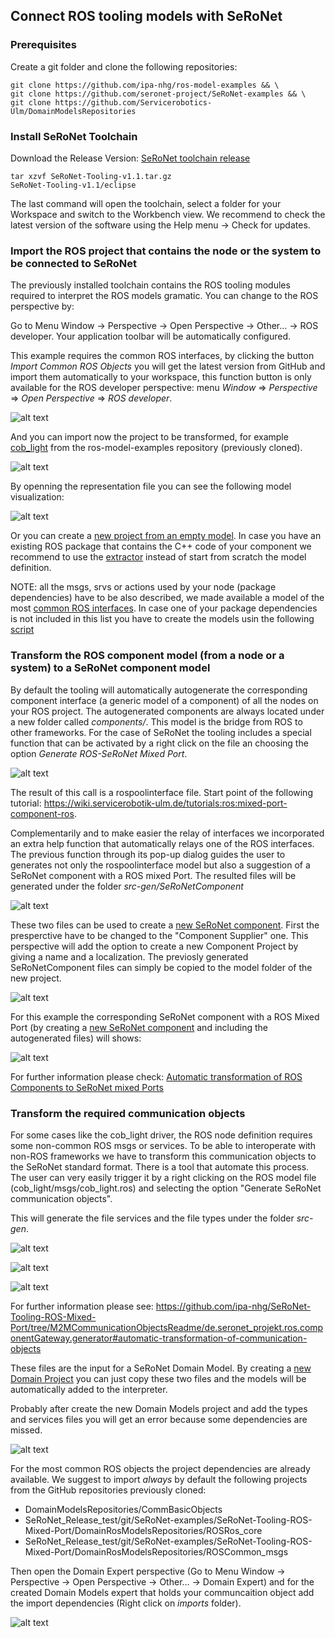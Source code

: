 ## Connect ROS tooling models with SeRoNet

### Prerequisites

Create a git folder and clone the following repositories:

```
git clone https://github.com/ipa-nhg/ros-model-examples && \
git clone https://github.com/seronet-project/SeRoNet-examples && \
git clone https://github.com/Servicerobotics-Ulm/DomainModelsRepositories
```
### Install SeRoNet Toolchain

Download the Release Version: [SeRoNet toolchain release](https://web2.servicerobotik-ulm.de/files/SeRoNet_Tooling/1.1/SeRoNet-Tooling-v1.1.tar.gz)

```
tar xzvf SeRoNet-Tooling-v1.1.tar.gz
SeRoNet-Tooling-v1.1/eclipse
```

The last command will open the toolchain, select a folder for your Workspace and switch to the Workbench view. We recommend to check the latest version of the software using the Help menu -> Check for updates.

### Import the ROS project that contains the node or the system to be connected to SeRoNet

The previously installed toolchain contains the ROS tooling modules required to interpret the ROS models gramatic. You can change to the ROS perspective by:

Go to Menu Window -> Perspective -> Open Perspective -> Other... -> ROS developer. Your application toolbar will be automatically configured.

This example requires the common ROS interfaces, by clicking the button *Import Common ROS Objects* you will get the latest version from GitHub and import them automatically to your workspace, this function button is only available for the ROS developer perspective: menu *Window* => *Perspective* => *Open Perspective* => *ROS developer*.

![alt text](../images/01-ImportCommnObjects.png)

And you can import now the project to be transformed, for example [cob_light](https://github.com/ipa-nhg/ros-model-examples/tree/master/RosComponents/cob_light) from the ros-model-examples repository (previously cloned).

![alt text](../images/ROSSeRoNet_import_cob_light.gif)

By openning the representation file you can see the following model visualization:

![alt text](../images/ROSSeRoNet_cob_light_representation.gif)

Or you can create a [new project from an empty model](https://github.com/ipa320/ros-model/blob/master/docu/NewProject.md). In case you have an existing ROS package that contains the C++ code of your component we recommend to use the [extractor](https://github.com/ipa320/ros-model/blob/master/docu/NewRosModel.md) instead of start from scratch the model definition.

NOTE: all the msgs, srvs or actions used by your node (package dependencies) have to be also described, we made available a model of the most [common ROS interfaces](https://github.com/ipa320/ros-model/tree/master/ROSCommonObjects/de.fraunhofer.ipa.ros.communication.objects/basic_msgs). In case one of your package dependencies is not included in this list you have to create the models usin the following [script](https://github.com/ipa320/ros-model/blob/master/docu/NewCommunicationObjects.md)

### Transform the ROS component model (from a node or a system) to a SeRoNet component model

By default the tooling will automatically autogenerate the corresponding component interface (a generic model of a component) of all the nodes on your ROS project. The autogenerated components are always located under a new folder called *components/*. This model is the bridge from ROS to other frameworks. For the case of SeRoNet the tooling includes a special function that can be activated by a right click on the file an choosing the option *Generate ROS-SeRoNet Mixed Port*.

![alt text](../images/ROSSeRoNet_cob_lightComponentToSeRoNet.gif)

The result of this call is a rospoolinterface file. Start point of the following tutorial: https://wiki.servicerobotik-ulm.de/tutorials:ros:mixed-port-component-ros.

Complementarily and to make easier the relay of interfaces we incorporated an extra help function that automatically relays one of the ROS interfaces. The previous function through its pop-up dialog guides the user to generates not only the rospoolinterface model but also a suggestion of a SeRoNet component with a ROS mixed Port. The resulted files will be generated under the folder *src-gen/SeRoNetComponent*

![alt text](../images/ROSSeRoNet_generatedFilesSeRoNet.gif)

These two files can be used to create a [new SeRoNet component](https://wiki.servicerobotik-ulm.de/tutorials:develop-your-first-component:start). First the presperctive have to be changed to the "Component Supplier" one. This perspective will add the option to create a new Component Project by giving a name and a localization. The previosly generated SeRoNetComponent files can simply be copied to the model folder of the new project.

![alt text](../images/ROSSeRoNet_SeRoNetComponent.gif)

For this example the corresponding SeRoNet component with a ROS Mixed Port (by creating a [new SeRoNet component](https://wiki.servicerobotik-ulm.de/tutorials:develop-your-first-component:start) and including the autogenerated files) will shows:

![alt text](../images/result.png)


For further information please check: [Automatic transformation of ROS Components to SeRoNet mixed Ports](https://github.com/seronet-project/SeRoNet-Tooling-ROS-Mixed-Port/tree/master/de.seronet_projekt.ros.componentGateway.generator#automatic-transformation-of-ros-components-to-seronet-mixed-ports)

### Transform the required communication objects

For some cases like the cob_light driver, the ROS node definition requires some non-common ROS msgs or services. To be able to interoperate with non-ROS frameworks we have to transform this communication objects to the SeRoNet standard format. There is a tool that automate this process. The user can very easily trigger it by a right clicking on the ROS model file (cob_light/msgs/cob_light.ros) and selecting the option "Generate SeRoNet communication objects".

This will generate the file services and the file types under the folder *src-gen*.

![alt text](../images/cob_light_obtects_to_SeRoNet.gif)

![alt text](../images/cob_light_obtects_to_SeRoNet2.gif)

![alt text](../images/cob_light_obtects_to_SeRoNet3.gif)

For further information please see: https://github.com/ipa-nhg/SeRoNet-Tooling-ROS-Mixed-Port/tree/M2MCommunicationObjectsReadme/de.seronet_projekt.ros.componentGateway.generator#automatic-transformation-of-communication-objects

These files are the input for a SeRoNet Domain Model. By creating a [new Domain Project](https://wiki.servicerobotik-ulm.de/tutorials:develop-your-first-domain-model:start) you can just copy these two files and the models will be automatically added to the interpreter.

Probably after create the new Domain Models project and add the types and services files you will get an error because some dependencies are missed.

![alt text](../images/domainModelsError.gif)

For the most common ROS objects the project dependencies are already available. We suggest to import *always* by default the following projects from the GitHub repositories previously cloned:

- DomainModelsRepositories/CommBasicObjects
- SeRoNet_Release_test/git/SeRoNet-examples/SeRoNet-Tooling-ROS-Mixed-Port/DomainRosModelsRepositories/ROSRos_core
- SeRoNet_Release_test/git/SeRoNet-examples/SeRoNet-Tooling-ROS-Mixed-Port/DomainRosModelsRepositories/ROSCommon_msgs

Then open the Domain Expert perspective (Go to Menu Window -> Perspective -> Open Perspective -> Other... -> Domain Expert) and for the created Domain Models expert that holds your communcaition object add the import dependencies (Right click on *imports* folder).

![alt text](../images/ImportSolve.png)
